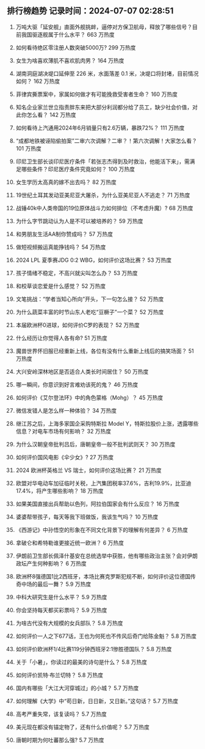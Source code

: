 
## 排行榜趋势 记录时间：2024-07-07 02:28:51
  
  1. 万吨大驱「延安舰」直面外舰挑衅，逼停对方保卫航母，释放了哪些信号？目前我国驱逐舰属于什么水平？ 663 万热度
    
  2. 如何看待绝区零注册人数突破5000万? 299 万热度
    
  3. 女生为啥喜欢薄肌不喜欢肌肉男？ 164 万热度
    
  4. 湖南洞庭湖决堤口延伸至 226 米，水面落差 0.1 米，决堤口将封堵，目前情况如何？ 162 万热度
    
  5. 菲律宾撕票案中，家属如何做才有可能挽救受害者生命？ 160 万热度
    
  6. 知名企业家兰世立指责胖东来把大部分利润都分给了员工，缺少社会价值，对此你怎么看？ 142 万热度
    
  7. 如何看待上汽通用2024年6月销量只有2.6万辆，暴跌72%？ 111 万热度
    
  8. “成都地铁被诬陷偷拍案”二审六次调解？二审？！第六次调解！大家怎么看？ 101 万热度
    
  9. 印尼卫生部长谈印尼医疗条件「若张志杰得到及时救治，他能活下来」，需满足哪些条件？印尼医疗条件究竟如何？ 100 万热度
    
  10. 女生学历太高真的嫁不出去吗？ 82 万热度
    
  11. 19世纪土耳其发动亚美尼亚大屠杀，为什么亚美尼亚人不逃走？ 71 万热度
    
  12. 战锤40k中人类帝国的19位原体战斗力如何排位（不考虑升魔）? 68 万热度
    
  13. 为什么字节跳动认为人是不可以被培养的？ 59 万热度
    
  14. 和男朋友生活AA制你赞成吗？ 57 万热度
    
  15. 做短视频搬运真能挣钱吗？ 54 万热度
    
  16. 2024 LPL 夏季赛JDG 0:2 WBG，如何评价这场比赛？ 53 万热度
    
  17. 孩子情绪不稳定，不高兴就尖叫怎么办？ 53 万热度
    
  18. 和校草谈恋爱是什么感觉？ 52 万热度
    
  19. 文笔挑战：“学者当知心所向”开头，下一句怎么接？ 52 万热度
    
  20. 为什么蔬菜丰富的时节山东人老吃“豆橛子”一个菜？ 52 万热度
    
  21. 本届欧洲杯0进球，如何评价C罗的表现？ 52 万热度
    
  22. 什么经历让你觉得人各有命? 51 万热度
    
  23. 魔兽世界怀旧服已经重新上线，各位有没有什么重新上线后的搞笑场面？ 51 万热度
    
  24. 大兴安岭深林地区是否适合人类长时间居住？ 50 万热度
    
  25. 哪一瞬间，你意识到好言难劝该死的鬼？ 46 万热度
    
  26. 如何评价《艾尔登法环》中的角色蒙格（Mohg）？ 45 万热度
    
  27. 微信发错人是怎么样一种体验？ 34 万热度
    
  28. 继江苏之后，上海多家国企采购特斯拉 Model Y，特斯拉股价上涨，透露哪些信息？对电车市场有何影响？ 32 万热度
    
  29. 为什么汉朝皇帝批判吕后，唐朝皇帝一般不批判武则天？ 30 万热度
    
  30. 如何评价国风电影《伞少女》? 27 万热度
    
  31. 2024 欧洲杯英格兰 VS 瑞士，如何评价这场比赛？ 21 万热度
    
  32. 欧盟对华电动车加征临时关税，上汽集团税率37.6%，吉利19.9%，比亚迪17.4%，将产生哪些影响？ 18 万热度
    
  33. 如果美国直接出兵帮助以色列，阿拉伯国家会有什么反应？ 16 万热度
    
  34. 婆婆帮带孩子，每天等我下班做饭，我该生气吗？ 10 万热度
    
  35. 《西游记》中孙悟空的形象在不同文化背景下的理解有何差异？ 6 万热度
    
  36. 拿破仑和希特勒谁更接近统一欧洲？ 6 万热度
    
  37. 伊朗前卫生部长佩泽什基安在总统选举中获胜，他有哪些政治主张？会对伊朗政坛产生何种影响？ 6 万热度
    
  38. 欧洲杯8强德国1比2西班牙，本场比赛克罗斯犯规不断，如何评价这位德国传奇中场的最后一舞？ 5.9 万热度
    
  39. 中科大研究生是什么水平？ 5.9 万热度
    
  40. 你会坚持每天都买彩票吗？ 5.9 万热度
    
  41. 为啥古代没有大规模的女兵部队？ 5.8 万热度
    
  42. 如何评价一人之下677话，王也为何死也不传风后奇门给陈金魁？ 5.8 万热度
    
  43. 如何评价欧洲杯1/4比赛119分钟西班牙2:1惨胜德国队？ 5.8 万热度
    
  44. 关于「小暑」，你读过的最美的诗句是什么？ 5.8 万热度
    
  45. 如何评价凯特·布兰切特？ 5.8 万热度
    
  46. 国内有哪些「大江大河穿城过」的小城？ 5.7 万热度
    
  47. 如何理解《大学》中“苟日新，日日新，又日新。”这句话？ 5.7 万热度
    
  48. 高考严重失常，该复读吗？ 5.7 万热度
    
  49. 美元现在都没有锚定物了，还有什么价值呢？ 5.7 万热度
    
  50. 唐朝时期为何吐蕃那么强? 5.7 万热度
    